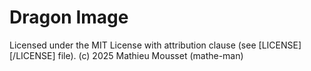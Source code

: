 # Dragon Image

Licensed under the MIT License with attribution clause (see [LICENSE][/LICENSE] file).
(c) 2025 Mathieu Mousset (mathe-man)
